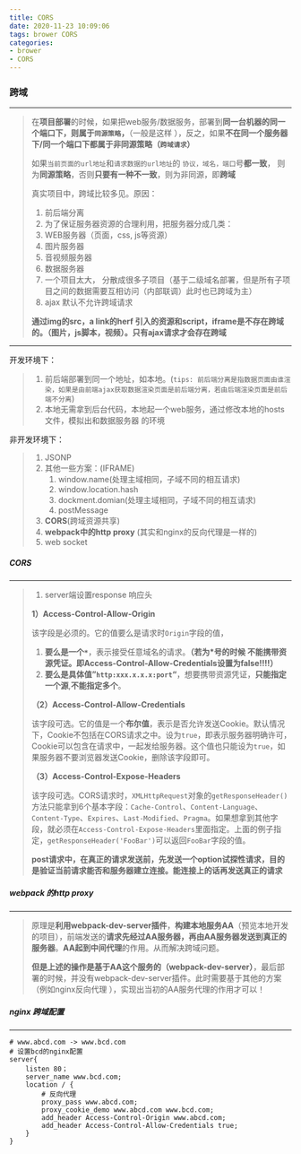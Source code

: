 ```yaml
---
title: CORS
date: 2020-11-23 10:09:06
tags: brower CORS
categories:
- brower 
- CORS
---
```


### 跨域

---

> ​	在**项目部署**的时候，如果把web服务/数据服务，部署到**同一台机器的同一个端口下，则属于`同源策略`，**（一般是这样 ），反之，如果**不在同一个服务器下/同一个端口下都属于非同源策略（`跨域请求`）**
>
> 如果`当前页面的url地址`和`请求数据的url地址`的 `协议，域名，端口`号**都一致**， 则为**同源策略**，否则**只要有一种不一致**，则为非同源，即**跨域**
>
> 真实项目中，跨域比较多见。原因：
>
> 1. 前后端分离
> 2. 为了保证服务器资源的合理利用，把服务器分成几类：
> 	1. WEB服务器（页面，css, js等资源）
> 	2. 图片服务器
> 	3. 音视频服务器
> 	4. 数据服务器
> 	5. 一个项目太大， 分散成很多子项目（基于二级域名部署，但是所有子项目之间的数据需要互相访问（内部联调）此时也已跨域为主）
> 	6. ajax 默认不允许跨域请求
>
> 
>
> **通过img的src，a link的herf 引入的资源和script，iframe是不存在跨域的。（图片，js脚本，视频）。只有ajax请求才会存在跨域**



----

开发环境下：

> 1. 前后端部署到同一个地址，如本地。(`tips: 前后端分离是指数据页面由谁渲染，如果是由前端ajax获取数据渲染页面是前后端分离，若由后端渲染页面是前后端不分离`)
> 2. 本地无需拿到后台代码，本地起一个web服务，通过修改本地的hosts文件，模拟出和数据服务器 的环境

非开发环境下：

> 	1. JSONP
>  	2. 其他一些方案：(IFRAME)
> 	 	1. window.name(处理主域相同，子域不同的相互请求)
> 	 	2. window.location.hash
> 	 	3. dockment.domian(处理主域相同，子域不同的相互请求)
> 	 	4. postMessage
>  	3. **CORS**(跨域资源共享)
>  	4. **webpack中的http proxy** (其实和nginx的反向代理是一样的)
>  	5. web socket

##### CORS

---

> 1. server端设置response 响应头
>
> **1）Access-Control-Allow-Origin**
>
> 该字段是必须的。它的值要么是请求时`Origin`字段的值，
>
> 1. **要么是一个`*`**，表示接受任意域名的请求。**（若为*号的时候 不能携带资源凭证。即Access-Control-Allow-Credentials设置为false!!!!）**
> 2. **要么是具体值”`http:xxx.x.x.x:port`“**，想要携带资源凭证，**只能指定一个源**,**不能指定多个**。
>
> **（2）Access-Control-Allow-Credentials**
>
> 该字段可选。它的值是一个**布尔值**，表示是否允许发送Cookie。默认情况下，Cookie不包括在CORS请求之中。设为`true`，即表示服务器明确许可，Cookie可以包含在请求中，一起发给服务器。这个值也只能设为`true`，如果服务器不要浏览器发送Cookie，删除该字段即可。
>
> **（3）Access-Control-Expose-Headers**
>
> 该字段可选。CORS请求时，`XMLHttpRequest`对象的`getResponseHeader()`方法只能拿到6个基本字段：`Cache-Control`、`Content-Language`、`Content-Type`、`Expires`、`Last-Modified`、`Pragma`。如果想拿到其他字段，就必须在`Access-Control-Expose-Headers`里面指定。上面的例子指定，`getResponseHeader('FooBar')`可以返回`FooBar`字段的值。
>
> 
>
> **post请求中，在真正的请求发送前，先发送一个option试探性请求，目的是验证当前请求能否和服务器建立连接。能连接上的话再发送真正的请求**

##### webpack 的http proxy

---

> ​       原理是**利用webpack-dev-server插件**，**构建本地服务AA**（预览本地开发的项目），前端发送的**请求先经过AA服务器，再由AA服务器发送到真正的服务器**。**AA起到中间代理**的作用。从而解决跨域问题。
>
> ​       **但是上述的操作是基于AA这个服务的（webpack-dev-server）**，最后部署的时候，并没有webpack-dev-server插件。此时需要基于其他的方案（例如nginx反向代理 ），实现出当初的AA服务代理的作用才可以！

##### nginx 跨域配置

---

``` nginx
# www.abcd.com -> www.bcd.com
# 设置bcd的nginx配置
server{
    listen 80；
    server_name www.bcd.com;
    location / {
        # 反向代理
        proxy_pass www.abcd.com;
        proxy_cookie_demo www.abcd.com www.bcd.com;
        add_header Access-Control-Origin www.abcd.com;
        add_header Access-Control-Allow-Credentials true;
    }
}
```



